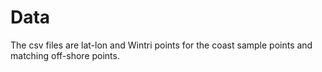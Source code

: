 # Data

The csv files are lat-lon and Wintri points for the coast sample points and matching off-shore points.
